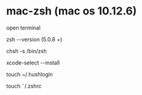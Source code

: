 # mac-zsh (mac os 10.12.6)
open terminal
>
zsh --version (5.0.8 +)
>
chsh -s /bin/zsh
>
xcode-select --install
>
touch ~/.hushlogin
>
touch ˜/.zshrc

